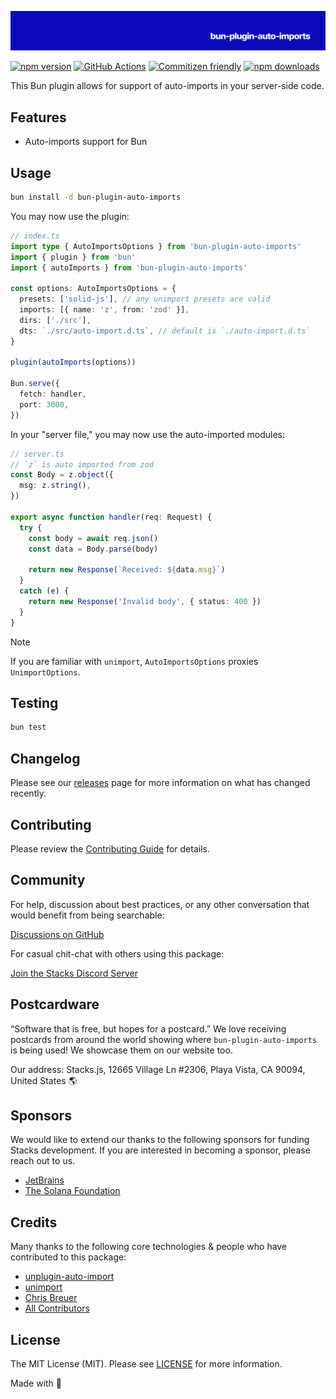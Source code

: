 ![Social Card of Bun Plugin Auto Imports](https://github.com/stacksjs/bun-plugin-auto-imports/blob/main/.github/art/cover.png)

[![npm version][npm-version-src]][npm-version-href]
[![GitHub Actions][github-actions-src]][github-actions-href]
[![Commitizen friendly](https://img.shields.io/badge/commitizen-friendly-brightgreen.svg)](http://commitizen.github.io/cz-cli/)
[![npm downloads][npm-downloads-src]][npm-downloads-href]
<!-- [![Codecov][codecov-src]][codecov-href] -->

This Bun plugin allows for support of auto-imports in your server-side code.

## Features

- Auto-imports support for Bun

## Usage

```bash
bun install -d bun-plugin-auto-imports
```

You may now use the plugin:

```ts
// index.ts
import type { AutoImportsOptions } from 'bun-plugin-auto-imports'
import { plugin } from 'bun'
import { autoImports } from 'bun-plugin-auto-imports'

const options: AutoImportsOptions = {
  presets: ['solid-js'], // any unimport presets are valid
  imports: [{ name: 'z', from: 'zod' }],
  dirs: ['./src'],
  dts: `./src/auto-import.d.ts`, // default is `./auto-import.d.ts`
}

plugin(autoImports(options))

Bun.serve({
  fetch: handler,
  port: 3000,
})
```

In your "server file," you may now use the auto-imported modules:

```ts
// server.ts
// `z` is auto imported from zod
const Body = z.object({
  msg: z.string(),
})

export async function handler(req: Request) {
  try {
    const body = await req.json()
    const data = Body.parse(body)

    return new Response(`Received: ${data.msg}`)
  }
  catch (e) {
    return new Response('Invalid body', { status: 400 })
  }
}
```

> [!NOTE]
> If you are familiar with `unimport`, `AutoImportsOptions` proxies `UnimportOptions`.

## Testing

```bash
bun test
```

## Changelog

Please see our [releases](https://github.com/stacksjs/bun-plugin-auto-imports/releases) page for more information on what has changed recently.

## Contributing

Please review the [Contributing Guide](https://github.com/stacksjs/contributing) for details.

## Community

For help, discussion about best practices, or any other conversation that would benefit from being searchable:

[Discussions on GitHub](https://github.com/stacksjs/stacks/discussions)

For casual chit-chat with others using this package:

[Join the Stacks Discord Server](https://discord.gg/stacksjs)

## Postcardware

“Software that is free, but hopes for a postcard.” We love receiving postcards from around the world showing where `bun-plugin-auto-imports` is being used! We showcase them on our website too.

Our address: Stacks.js, 12665 Village Ln #2306, Playa Vista, CA 90094, United States 🌎

## Sponsors

We would like to extend our thanks to the following sponsors for funding Stacks development. If you are interested in becoming a sponsor, please reach out to us.

- [JetBrains](https://www.jetbrains.com/)
- [The Solana Foundation](https://solana.com/)

## Credits

Many thanks to the following core technologies & people who have contributed to this package:

- [unplugin-auto-import](https://github.com/unplugin/unplugin-auto-import)
- [unimport](https://github.com/unjs/unimport)
- [Chris Breuer](https://github.com/chrisbbreuer)
- [All Contributors](../../contributors)

## License

The MIT License (MIT). Please see [LICENSE](https://github.com/stacksjs/bun-plugin-auto-imports/tree/main/LICENSE.md) for more information.

Made with 💙

<!-- Badges -->
[npm-version-src]: <https://img.shields.io/npm/v/bun-plugin-auto-imports?style=flat-square>
[npm-version-href]: <https://npmjs.com/package/bun-plugin-auto-imports>
[npm-downloads-src]: <https://img.shields.io/npm/dm/bun-plugin-auto-imports?style=flat-square>
[npm-downloads-href]: <https://npmjs.com/package/bun-plugin-auto-imports>
[github-actions-src]: <https://img.shields.io/github/actions/workflow/status/stacksjs/bun-plugin-auto-imports/ci.yml?style=flat-square&branch=main>
[github-actions-href]: <https://github.com/stacksjs/bun-plugin-auto-imports/actions?query=workflow%3Aci>

<!-- [codecov-src]: https://img.shields.io/codecov/c/gh/stacksjs/bun-plugin-auto-imports/main?style=flat-square
[codecov-href]: https://codecov.io/gh/stacksjs/bun-plugin-auto-imports -->
